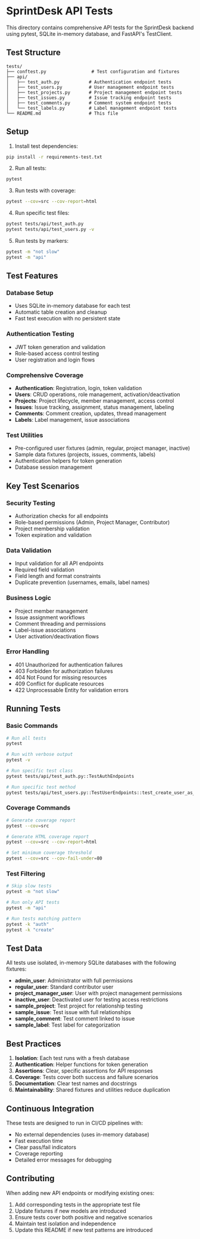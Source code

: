 # SprintDesk API Tests

This directory contains comprehensive API tests for the SprintDesk backend using pytest, SQLite in-memory database, and FastAPI's TestClient.

## Test Structure

```
tests/
├── conftest.py                 # Test configuration and fixtures
├── api/
│   ├── test_auth.py           # Authentication endpoint tests
│   ├── test_users.py          # User management endpoint tests  
│   ├── test_projects.py       # Project management endpoint tests
│   ├── test_issues.py         # Issue tracking endpoint tests
│   ├── test_comments.py       # Comment system endpoint tests
│   └── test_labels.py         # Label management endpoint tests
└── README.md                  # This file
```

## Setup

1. Install test dependencies:
```bash
pip install -r requirements-test.txt
```

2. Run all tests:
```bash
pytest
```

3. Run tests with coverage:
```bash
pytest --cov=src --cov-report=html
```

4. Run specific test files:
```bash
pytest tests/api/test_auth.py
pytest tests/api/test_users.py -v
```

5. Run tests by markers:
```bash
pytest -m "not slow"
pytest -m "api"
```

## Test Features

### Database Setup
- Uses SQLite in-memory database for each test
- Automatic table creation and cleanup
- Fast test execution with no persistent state

### Authentication Testing
- JWT token generation and validation
- Role-based access control testing
- User registration and login flows

### Comprehensive Coverage
- **Authentication**: Registration, login, token validation
- **Users**: CRUD operations, role management, activation/deactivation
- **Projects**: Project lifecycle, member management, access control
- **Issues**: Issue tracking, assignment, status management, labeling
- **Comments**: Comment creation, updates, thread management
- **Labels**: Label management, issue associations

### Test Utilities
- Pre-configured user fixtures (admin, regular, project manager, inactive)
- Sample data fixtures (projects, issues, comments, labels)
- Authentication helpers for token generation
- Database session management

## Key Test Scenarios

### Security Testing
- Authorization checks for all endpoints
- Role-based permissions (Admin, Project Manager, Contributor)
- Project membership validation
- Token expiration and validation

### Data Validation
- Input validation for all API endpoints
- Required field validation
- Field length and format constraints
- Duplicate prevention (usernames, emails, label names)

### Business Logic
- Project member management
- Issue assignment workflows
- Comment threading and permissions
- Label-issue associations
- User activation/deactivation flows

### Error Handling
- 401 Unauthorized for authentication failures
- 403 Forbidden for authorization failures
- 404 Not Found for missing resources
- 409 Conflict for duplicate resources
- 422 Unprocessable Entity for validation errors

## Running Tests

### Basic Commands
```bash
# Run all tests
pytest

# Run with verbose output
pytest -v

# Run specific test class
pytest tests/api/test_auth.py::TestAuthEndpoints

# Run specific test method
pytest tests/api/test_users.py::TestUserEndpoints::test_create_user_as_admin
```

### Coverage Commands
```bash
# Generate coverage report
pytest --cov=src

# Generate HTML coverage report
pytest --cov=src --cov-report=html

# Set minimum coverage threshold
pytest --cov=src --cov-fail-under=80
```

### Test Filtering
```bash
# Skip slow tests
pytest -m "not slow"

# Run only API tests
pytest -m "api"

# Run tests matching pattern
pytest -k "auth"
pytest -k "create"
```

## Test Data

All tests use isolated, in-memory SQLite databases with the following fixtures:
- **admin_user**: Administrator with full permissions
- **regular_user**: Standard contributor user
- **project_manager_user**: User with project management permissions
- **inactive_user**: Deactivated user for testing access restrictions
- **sample_project**: Test project for relationship testing
- **sample_issue**: Test issue with full relationships
- **sample_comment**: Test comment linked to issue
- **sample_label**: Test label for categorization

## Best Practices

1. **Isolation**: Each test runs with a fresh database
2. **Authentication**: Helper functions for token generation
3. **Assertions**: Clear, specific assertions for API responses
4. **Coverage**: Tests cover both success and failure scenarios
5. **Documentation**: Clear test names and docstrings
6. **Maintainability**: Shared fixtures and utilities reduce duplication

## Continuous Integration

These tests are designed to run in CI/CD pipelines with:
- No external dependencies (uses in-memory database)
- Fast execution time
- Clear pass/fail indicators
- Coverage reporting
- Detailed error messages for debugging

## Contributing

When adding new API endpoints or modifying existing ones:
1. Add corresponding tests in the appropriate test file
2. Update fixtures if new models are introduced
3. Ensure tests cover both positive and negative scenarios
4. Maintain test isolation and independence
5. Update this README if new test patterns are introduced